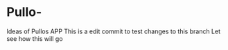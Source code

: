 # Pullo-
Ideas of Pullos APP
This is a edit commit to test changes to this branch
Let see how this will go
